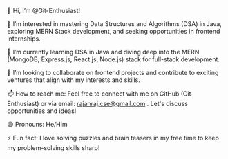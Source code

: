 👋 Hi, I’m @Git-Enthusiast!

👀 I’m interested in mastering Data Structures and Algorithms (DSA) in Java, exploring MERN Stack development, and seeking opportunities in frontend internships.

🌱 I’m currently learning DSA in Java and diving deep into the MERN (MongoDB, Express.js, React.js, Node.js) stack for full-stack development.

💞️ I’m looking to collaborate on frontend projects and contribute to exciting ventures that align with my interests and skills.

📫 How to reach me: Feel free to connect with me on GitHub (Git-Enthusiast) or via email: rajanraj.cse@gmail.com . Let's discuss opportunities and ideas!

😄 Pronouns: He/Him

⚡ Fun fact: I love solving puzzles and brain teasers in my free time to keep my problem-solving skills sharp!

<!---
Git-Enthusiast/Git-Enthusiast is a ✨ special ✨ repository because its `README.md` (this file) appears on your GitHub profile.
You can click the Preview link to take a look at your changes.
--->
